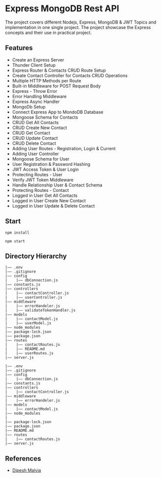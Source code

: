 Express MongoDB Rest API
===
The project covers different Nodejs, Express, MongoDB & JWT Topics and implementation in one single project. The project showcase the Express concepts and their use in practical project.

## Features 

 - Create an Express Server
 - Thunder Client Setup
 - Express Router & Contacts CRUD Route Setup
 - Create Contact Controller for Contacts CRUD Operations
 - Multiple HTTP Methods per Route
 - Built-in Middleware for POST Request Body
 - Express - Throw Error
 - Error Handling Middleware
 - Express Async Handler
 - MongoDb Setup
 - Connect Express App to MondoDB Database
 - Mongoose Schema for Contacts
 - CRUD Get All Contacts
 - CRUD Create New Contact
 - CRUD Get Contact
 - CRUD Update Contact
 - CRUD Delete Contact
 - Adding User Routes - Registration, Login & Current
 - Adding User Controller
 - Mongoose Schema for User
 - User Registration & Password Hashing
 - JWT Access Token & User Login 
 - Protecting Routes - User
 - Verify JWT Token Middleware
 - Handle Relationship User & Contact Schema
 - Protecting Routes - Contact
 - Logged in User Get All Contacts 
 - Logged in User Create New Contact 
 - Logged in User Update & Delete Contact 


## Start
  ```
  npm install
  ```

  ```
  npm start
  ```



## Directory Hierarchy
```
|—— .env
|—— .gitignore
|—— config
|    |—— dbConnection.js
|—— constants.js
|—— controllers
|    |—— contactController.js
|    |—— userController.js
|—— middleware
|    |—— errorHandeler.js
|    |—— validateTokenHandler.js
|—— models
|    |—— contactModel.js
|    |—— userModel.js
|—— node_modules
|—— package-lock.json
|—— package.json
|—— routes
|    |—— contactRoutes.js
|    |—— README.md
|    |—— userRoutes.js
|—— server.js
```
```
|—— .env
|—— .gitignore
|—— config
|    |—— dbConnection.js
|—— constants.js
|—— controllers
|    |—— contactController.js
|—— middleware
|    |—— errorHandeler.js
|—— models
|    |—— contactModel.js
|—— node_modules
|    
|—— package-lock.json
|—— package.json
|—— README.md
|—— routes
|    |—— contactRoutes.js
|—— server.js
```


 ## References

- [Dipesh Malvia](https://github.com/dmalvia/Express_MongoDB_Rest_API_Tutorial/tree/main)
